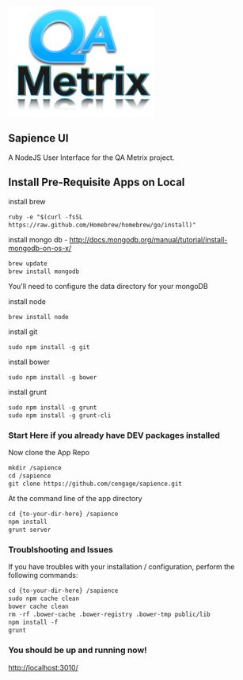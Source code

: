 ![icon](QAMetrix-Logo.png)

## Sapience UI
A NodeJS User Interface for the QA Metrix project.

## Install Pre-Requisite Apps on Local
install	brew

	ruby -e "$(curl -fsSL https://raw.github.com/Homebrew/homebrew/go/install)"

install mongo db - <http://docs.mongodb.org/manual/tutorial/install-mongodb-on-os-x/>
	
	brew update
	brew install mongodb

You'll need to configure the data directory for your mongoDB 

install node

	brew install node
	
install git

	sudo npm install -g git

install	bower

	sudo npm install -g bower

install grunt

	sudo npm install -g grunt
	sudo npm install -g grunt-cli

### Start Here if you already have DEV packages installed

Now clone the App Repo

	mkdir /sapience
	cd /sapience
	git clone https://github.com/cengage/sapience.git

At the command line of the app directory
	
	cd {to-your-dir-here} /sapience
	npm install
	grunt server 

###  Troublshooting and Issues

If you have troubles with your installation / configuration, perform the following commands:

    cd {to-your-dir-here} /sapience
    sudo npm cache clean
    bower cache clean
    rm -rf .bower-cache .bower-registry .bower-tmp public/lib
    npm install -f
    grunt
   	
### You should be up and running now!

<http://localhost:3010/>
